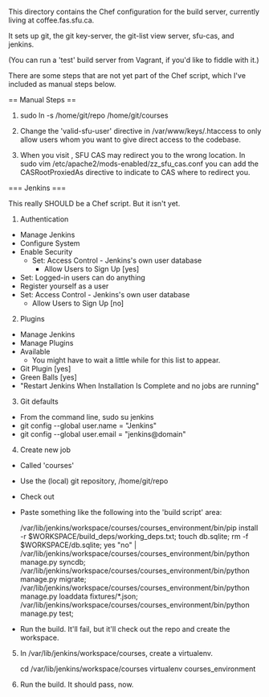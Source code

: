 This directory contains the Chef configuration for the build server,
currently living at coffee.fas.sfu.ca.

It sets up git, the git key-server, the git-list view server, sfu-cas, and jenkins.

(You can run a 'test' build server from Vagrant, if you'd like to fiddle with it.) 

There are some steps that are not yet part of the Chef script, which I've included as manual steps below.


== Manual Steps ==

1. sudo ln -s /home/git/repo /home/git/courses

2. Change the 'valid-sfu-user' directive in /var/www/keys/.htaccess to only allow users whom you
want to give direct access to the codebase. 

3. When you visit <your server>, SFU CAS may redirect you to the wrong location. In 
    sudo vim /etc/apache2/mods-enabled/zz_sfu_cas.conf
you can add the CASRootProxiedAs directive to indicate to CAS where to redirect you. 

=== Jenkins ===

This really SHOULD be a Chef script. But it isn't yet. 

1. Authentication
- Manage Jenkins
- Configure System
- Enable Security
  - Set: Access Control - Jenkins's own user database
    - Allow Users to Sign Up [yes]
- Set: Logged-in users can do anything
- Register yourself as a user
- Set: Access Control - Jenkins's own user database
  - Allow Users to Sign Up [no]

2. Plugins
- Manage Jenkins
- Manage Plugins
- Available
    - You might have to wait a little while for this list to appear. 
- Git Plugin [yes]
- Green Balls [yes]
- "Restart Jenkins When Installation Is Complete and no jobs are running"

3. Git defaults
- From the command line, sudo su jenkins
- git config --global user.name = "Jenkins"
- git config --global user.email = "jenkins@domain"

4. Create new job

- Called 'courses'
- Use the (local) git repository, /home/git/repo
- Check out
- Paste something like the following into the 'build script' area: 

    /var/lib/jenkins/workspace/courses/courses_environment/bin/pip install -r $WORKSPACE/build_deps/working_deps.txt;
    touch db.sqlite;
    rm -f $WORKSPACE/db.sqlite;
    yes "no" | /var/lib/jenkins/workspace/courses/courses_environment/bin/python manage.py syncdb;
    /var/lib/jenkins/workspace/courses/courses_environment/bin/python manage.py migrate;
    /var/lib/jenkins/workspace/courses/courses_environment/bin/python manage.py loaddata fixtures/*.json;
    /var/lib/jenkins/workspace/courses/courses_environment/bin/python manage.py test;

- Run the build. It'll fail, but it'll check out the repo and create the workspace. 

5. In /var/lib/jenkins/workspace/courses, create a virtualenv.
    
    cd /var/lib/jenkins/workspace/courses
    virtualenv courses_environment

6. Run the build. It should pass, now. 
